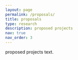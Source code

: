```yaml
---
layout: page
permalink: /proposals/
title: proposals
type: research
description: proposed projects
nav: true
nav_order: 3
---
```


proposed projects text.
